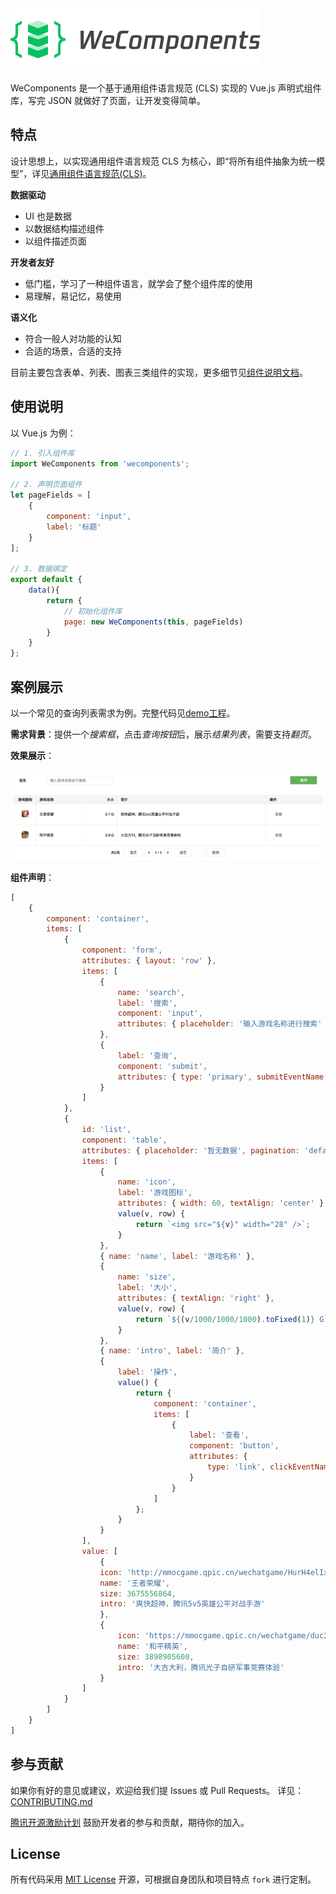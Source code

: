 <img src="logo.png" width="400" height="100" />

WeComponents 是一个基于通用组件语言规范 (CLS) 实现的 Vue.js 声明式组件库，写完 JSON 就做好了页面，让开发变得简单。</p>


## 特点

设计思想上，以实现通用组件语言规范 CLS 为核心，即“将所有组件抽象为统一模型”，详见[通用组件语言规范(CLS)](CLS.md)。

**数据驱动**
* UI 也是数据
* 以数据结构描述组件
* 以组件描述页面

**开发者友好**
* 低门槛，学习了一种组件语言，就学会了整个组件库的使用
* 易理解，易记忆，易使用

**语义化**
* 符合一般人对功能的认知
* 合适的场景，合适的支持

目前主要包含表单、列表、图表三类组件的实现，更多细节见[组件说明文档](components.md)。

## 使用说明

以 Vue.js 为例：

```javascript
// 1. 引入组件库
import WeComponents from 'wecomponents';

// 2. 声明页面组件
let pageFields = [
    {
        component: 'input',
        label: '标题'
    }
];

// 3. 数据绑定
export default {
    data(){
        return {
            // 初始化组件库
            page: new WeComponents(this, pageFields)
        }
    }
};
```


## 案例展示

以一个常见的查询列表需求为例。完整代码见[demo工程](https://github.com/weadmin/WeComponentsDemo)。

**需求背景**：提供一个*搜索框*，点击*查询按钮*后，展示*结果列表*，需要支持*翻页*。

**效果展示**：

![demo](demo.png)

**组件声明**：

```javascript
[
    {
        component: 'container',
        items: [
            {
                component: 'form',
                attributes: { layout: 'row' },
                items: [
                    {
                        name: 'search',
                        label: '搜索',
                        component: 'input',
                        attributes: { placeholder: '输入游戏名称进行搜索' }
                    },
                    {
                        label: '查询',
                        component: 'submit',
                        attributes: { type: 'primary', submitEventName: 'searchTable' }
                    }
                ]
            },
            {
                id: 'list',
                component: 'table',
                attributes: { placeholder: '暂无数据', pagination: 'default' },
                items: [
                    {
                        name: 'icon',
                        label: '游戏图标',
                        attributes: { width: 60, textAlign: 'center' },
                        value(v, row) {
                            return `<img src="${v}" width="28" />`;
                        }
                    },
                    { name: 'name', label: '游戏名称' },
                    {
                        name: 'size',
                        label: '大小',
                        attributes: { textAlign: 'right' },
                        value(v, row) {
                            return `${(v/1000/1000/1000).toFixed(1)} G`;
                        }
                    },
                    { name: 'intro', label: '简介' },
                    {
                        label: '操作',
                        value() {
                            return {
                                component: 'container',
                                items: [
                                    {
                                        label: '查看',
                                        component: 'button',
                                        attributes: {
                                            type: 'link', clickEventName: 'checkDetails'
                                        }
                                    }
                                ]
                            };
                        }
                    }
                ],
                value: [
                    {
                    icon: 'http://mmocgame.qpic.cn/wechatgame/HurH4elIxzLGX0FjtUic0kcQtloVbicTO6LVjWicWYwrIvUBSsve2KWz40jS2MFM5Zu/0',
                    name: '王者荣耀',
                    size: 3675556864,
                    intro: '爽快超神，腾讯5v5英雄公平对战手游'
                    },
                    {
                        icon: 'https://mmocgame.qpic.cn/wechatgame/duc2TvpEgSTLicunKH0MgcMLa8jicfvBvEXiaNAIReHzQJxhsibvgbVpIKtibgV8UcMEO/0',
                        name: '和平精英',
                        size: 3898905600,
                        intro: '大吉大利，腾讯光子自研军事竞赛体验'
                    }
                ]
            }
        ]
    }
]
```


## 参与贡献

如果你有好的意见或建议，欢迎给我们提 Issues 或 Pull Requests。
详见：[CONTRIBUTING.md](./CONTRIBUTING.md)

[腾讯开源激励计划](https://opensource.tencent.com/contribution) 鼓励开发者的参与和贡献，期待你的加入。

## License

所有代码采用 [MIT License](http://opensource.org/licenses/MIT) 开源，可根据自身团队和项目特点 `fork` 进行定制。 
